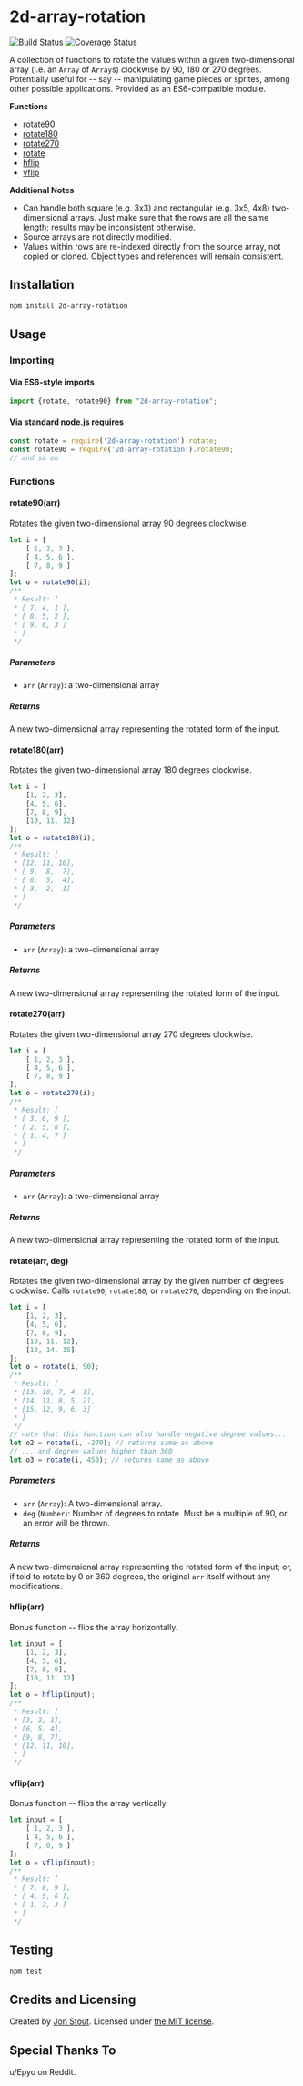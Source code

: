 2d-array-rotation
=================
[![Build Status](https://travis-ci.org/tinwatchman/2d-array-rotation.svg?branch=master)](https://travis-ci.org/tinwatchman/2d-array-rotation)
[![Coverage Status](https://coveralls.io/repos/github/tinwatchman/2d-array-rotation/badge.svg?branch=master)](https://coveralls.io/github/tinwatchman/2d-array-rotation?branch=master)

A collection of functions to rotate the values within a given two-dimensional array (i.e. an `Array` of `Array`s) clockwise by 90, 180 or 270 degrees. Potentially useful for -- say -- manipulating game pieces or sprites, among other possible applications. Provided as an ES6-compatible module.

__Functions__
- [rotate90](#rotate90arr)
- [rotate180](#rotate180arr)
- [rotate270](#rotate270arr)
- [rotate](#rotatearr-deg)
- [hflip](#hfliparr)
- [vflip](#vfliparr)

__Additional Notes__
- Can handle both square (e.g. 3x3) and rectangular (e.g. 3x5, 4x8) two-dimensional arrays. Just make sure that the rows are all the same length; results may be inconsistent otherwise.
- Source arrays are not directly modified.
- Values within rows are re-indexed directly from the source array, not copied or cloned. Object types and references will remain consistent.

## Installation

```sh
npm install 2d-array-rotation
```

## Usage

### Importing

#### Via ES6-style imports

```javascript
import {rotate, rotate90} from "2d-array-rotation";
```

#### Via standard node.js requires

```javascript
const rotate = require('2d-array-rotation').rotate;
const rotate90 = require('2d-array-rotation').rotate90;
// and so on
```

### Functions

#### rotate90(arr)

Rotates the given two-dimensional array 90 degrees clockwise.

```javascript
let i = [
    [ 1, 2, 3 ],
    [ 4, 5, 6 ],
    [ 7, 8, 9 ]
];
let o = rotate90(i);
/**
 * Result: [
 * [ 7, 4, 1 ],
 * [ 8, 5, 2 ],
 * [ 9, 6, 3 ]
 * ]
 */
```

##### Parameters
+ `arr` (`Array`): a two-dimensional array

##### Returns
A new two-dimensional array representing the rotated form of the input.

#### rotate180(arr)

Rotates the given two-dimensional array 180 degrees clockwise.

```javascript
let i = [
    [1, 2, 3],
    [4, 5, 6],
    [7, 8, 9],
    [10, 11, 12]
];
let o = rotate180(i);
/**
 * Result: [
 * [12, 11, 10],
 * [ 9,  8,  7],
 * [ 6,  5,  4],
 * [ 3,  2,  1]
 * ]
 */
```

##### Parameters
+ `arr` (`Array`): a two-dimensional array

##### Returns
A new two-dimensional array representing the rotated form of the input.

#### rotate270(arr)

Rotates the given two-dimensional array 270 degrees clockwise.

```javascript
let i = [
    [ 1, 2, 3 ],
    [ 4, 5, 6 ],
    [ 7, 8, 9 ]
];
let o = rotate270(i);
/**
 * Result: [
 * [ 3, 6, 9 ],
 * [ 2, 5, 8 ],
 * [ 1, 4, 7 ]
 * ]
 */
```

##### Parameters
+ `arr` (`Array`): a two-dimensional array

##### Returns
A new two-dimensional array representing the rotated form of the input.

#### rotate(arr, deg)

Rotates the given two-dimensional array by the given number of degrees clockwise. Calls `rotate90`, `rotate180`, or `rotate270`, depending on the input. 

```javascript
let i = [
    [1, 2, 3],
    [4, 5, 6],
    [7, 8, 9],
    [10, 11, 12],
    [13, 14, 15]
];
let o = rotate(i, 90);
/**
 * Result: [
 * [13, 10, 7, 4, 1],
 * [14, 11, 8, 5, 2],
 * [15, 12, 9, 6, 3]
 * ]
 */
// note that this function can also handle negative degree values...
let o2 = rotate(i, -270); // returns same as above
// ... and degree values higher than 360
let o3 = rotate(i, 450); // returns same as above
```

##### Parameters
+ `arr` (`Array`): A two-dimensional array.
+ `deg` (`Number`): Number of degrees to rotate. Must be a multiple of 90, or an error will be thrown.

##### Returns
A new two-dimensional array representing the rotated form of the input; or, if told to rotate by 0 or 360 degrees, the original `arr` itself without any modifications.

#### hflip(arr)

Bonus function -- flips the array horizontally.

```javascript
let input = [
    [1, 2, 3],
    [4, 5, 6],
    [7, 8, 9],
    [10, 11, 12]
];
let o = hflip(input);
/**
 * Result: [
 * [3, 2, 1],
 * [6, 5, 4],
 * [9, 8, 7],
 * [12, 11, 10],
 * ]
 */
```

#### vflip(arr)

Bonus function -- flips the array vertically.

```javascript
let input = [
    [ 1, 2, 3 ],
    [ 4, 5, 6 ],
    [ 7, 8, 9 ]
];
let o = vflip(input);
/**
 * Result: [
 * [ 7, 8, 9 ],
 * [ 4, 5, 6 ],
 * [ 1, 2, 3 ]
 * ]
 */
```

## Testing

```sh
npm test
```

## Credits and Licensing

Created by [Jon Stout](http://www.jonstout.net). Licensed under [the MIT license](http://opensource.org/licenses/MIT).

## Special Thanks To

u/Epyo on Reddit.